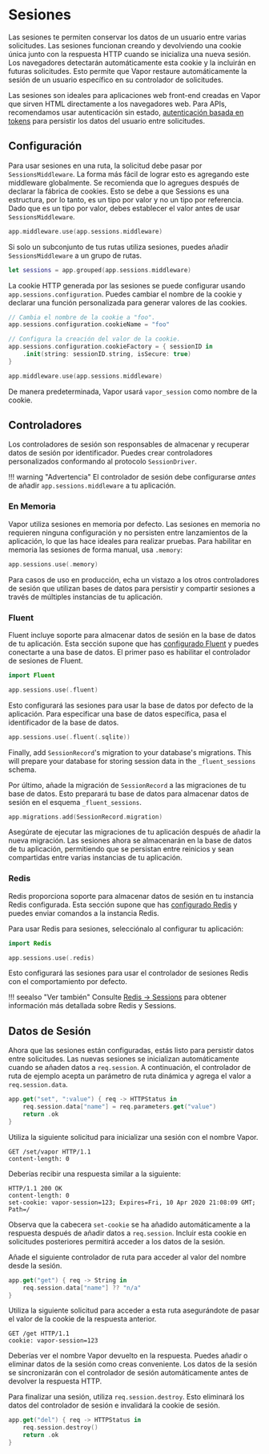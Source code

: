 # Sesiones

Las sesiones te permiten conservar los datos de un usuario entre varias solicitudes. Las sesiones funcionan creando y devolviendo una cookie única junto con la respuesta HTTP cuando se inicializa una nueva sesión. Los navegadores detectarán automáticamente esta cookie y la incluirán en futuras solicitudes. Esto permite que Vapor restaure automáticamente la sesión de un usuario específico en su controlador de solicitudes.

Las sesiones son ideales para aplicaciones web front-end creadas en Vapor que sirven HTML directamente a los navegadores web. Para APIs, recomendamos usar autenticación sin estado, [autenticación basada en tokens](../security/authentication.md) para persistir los datos del usuario entre solicitudes.

## Configuración

Para usar sesiones en una ruta, la solicitud debe pasar por `SessionsMiddleware`. La forma más fácil de lograr esto es agregando este middleware globalmente. Se recomienda que lo agregues después de declarar la fábrica de cookies. Esto se debe a que Sessions es una estructura, por lo tanto, es un tipo por valor y no un tipo por referencia. Dado que es un tipo por valor, debes establecer el valor antes de usar `SessionsMiddleware`.

```swift
app.middleware.use(app.sessions.middleware)
```

Si solo un subconjunto de tus rutas utiliza sesiones, puedes añadir `SessionsMiddleware` a un grupo de rutas.

```swift
let sessions = app.grouped(app.sessions.middleware)
```

La cookie HTTP generada por las sesiones se puede configurar usando `app.sessions.configuration`. Puedes cambiar el nombre de la cookie y declarar una función personalizada para generar valores de las cookies.

```swift
// Cambia el nombre de la cookie a "foo".
app.sessions.configuration.cookieName = "foo"

// Configura la creación del valor de la cookie.
app.sessions.configuration.cookieFactory = { sessionID in
    .init(string: sessionID.string, isSecure: true)
}

app.middleware.use(app.sessions.middleware)
```

De manera predeterminada, Vapor usará `vapor_session` como nombre de la cookie.

## Controladores

Los controladores de sesión son responsables de almacenar y recuperar datos de sesión por identificador. Puedes crear controladores personalizados conformando al protocolo `SessionDriver`.

!!! warning "Advertencia"
    El controlador de sesión debe configurarse _antes_ de añadir `app.sessions.middleware` a tu aplicación.
    
### En Memoria

Vapor utiliza sesiones en memoria por defecto. Las sesiones en memoria no requieren ninguna configuración y no persisten entre lanzamientos de la aplicación, lo que las hace ideales para realizar pruebas. Para habilitar en memoria las sesiones de forma manual, usa `.memory`:

```swift
app.sessions.use(.memory)
```

Para casos de uso en producción, echa un vistazo a los otros controladores de sesión que utilizan bases de datos para persistir y compartir sesiones a través de múltiples instancias de tu aplicación.

### Fluent

Fluent incluye soporte para almacenar datos de sesión en la base de datos de tu aplicación. Esta sección supone que has [configurado Fluent](../fluent/overview.md) y puedes conectarte a una base de datos. El primer paso es habilitar el controlador de sesiones de Fluent.

```swift
import Fluent

app.sessions.use(.fluent)
```

Esto configurará las sesiones para usar la base de datos por defecto de la aplicación. Para especificar una base de datos específica, pasa el identificador de la base de datos.

```swift
app.sessions.use(.fluent(.sqlite))
```

Finally, add `SessionRecord`'s migration to your database's migrations. This will prepare your database for storing session data in the `_fluent_sessions` schema.

Por último, añade la migración de `SessionRecord` a las migraciones de tu base de datos. Esto preparará tu base de datos para almacenar datos de sesión en el esquema `_fluent_sessions`.

```swift
app.migrations.add(SessionRecord.migration)
```

Asegúrate de ejecutar las migraciones de tu aplicación después de añadir la nueva migración. Las sesiones ahora se almacenarán en la base de datos de tu aplicación, permitiendo que se persistan entre reinicios y sean compartidas entre varias instancias de tu aplicación.

### Redis

Redis proporciona soporte para almacenar datos de sesión en tu instancia Redis configurada. Esta sección supone que has [configurado Redis](../redis/overview.md) y puedes enviar comandos a la instancia Redis.

Para usar Redis para sesiones, selecciónalo al configurar tu aplicación:

```swift
import Redis

app.sessions.use(.redis)
```

Esto configurará las sesiones para usar el controlador de sesiones Redis con el comportamiento por defecto.

!!! seealso "Ver también"
    Consulte [Redis &rarr; Sessions](../redis/sessions.md) para obtener información más detallada sobre Redis y Sessions.
    
## Datos de Sesión

Ahora que las sesiones están configuradas, estás listo para persistir datos entre solicitudes. Las nuevas sesiones se inicializan automáticamente cuando se añaden datos a `req.session`. A continuación, el controlador de ruta de ejemplo acepta un parámetro de ruta dinámica y agrega el valor a `req.session.data`.

```swift
app.get("set", ":value") { req -> HTTPStatus in
    req.session.data["name"] = req.parameters.get("value")
    return .ok
}
```

Utiliza la siguiente solicitud para inicializar una sesión con el nombre Vapor.

```http
GET /set/vapor HTTP/1.1
content-length: 0
```

Deberías recibir una respuesta similar a la siguiente:

```http
HTTP/1.1 200 OK
content-length: 0
set-cookie: vapor-session=123; Expires=Fri, 10 Apr 2020 21:08:09 GMT; Path=/
```

Observa que la cabecera `set-cookie` se ha añadido automáticamente a la respuesta después de añadir datos a `req.session`. Incluir esta cookie en solicitudes posteriores permitirá acceder a los datos de la sesión.

Añade el siguiente controlador de ruta para acceder al valor del nombre desde la sesión.

```swift
app.get("get") { req -> String in
    req.session.data["name"] ?? "n/a"
}
```

Utiliza la siguiente solicitud para acceder a esta ruta asegurándote de pasar el valor de la cookie de la respuesta anterior.

```http
GET /get HTTP/1.1
cookie: vapor-session=123
```

Deberías ver el nombre Vapor devuelto en la respuesta. Puedes añadir o eliminar datos de la sesión como creas conveniente. Los datos de la sesión se sincronizarán con el controlador de sesión automáticamente antes de devolver la respuesta HTTP.

Para finalizar una sesión, utiliza `req.session.destroy`. Esto eliminará los datos del controlador de sesión e invalidará la cookie de sesión.

```swift
app.get("del") { req -> HTTPStatus in
    req.session.destroy()
    return .ok
}
```
